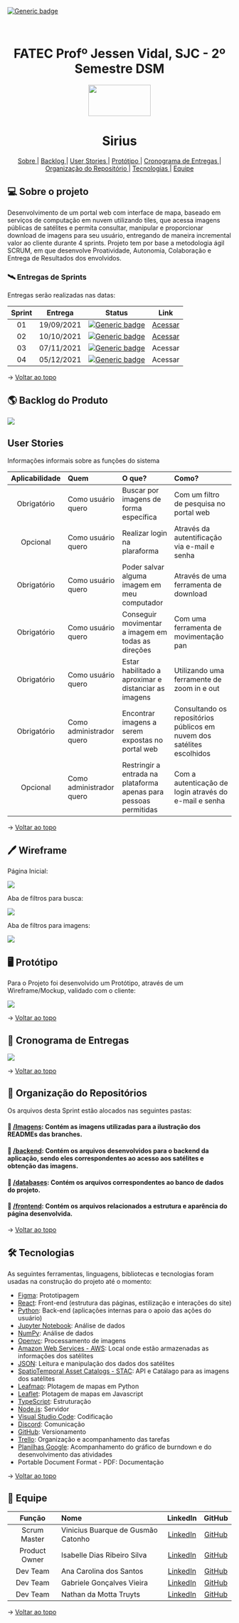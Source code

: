 [![Generic badge](https://img.shields.io/badge/STATUS%20DO%20PROJETO-EM%20DESENVOLVIMENTO-yellow)](https://shields.io/)

<br id="topo">
<h1 align = "center"> FATEC Profº Jessen Vidal, SJC - 2º Semestre DSM </h1>
<p align = "center">
<img src = "https://github.com/grupo-3dsm/repo_pi/blob/master/assets/img/fatec-logo.png" width = "140px" height = "70px">
<h1 text align="center">Sirius </h1>
<p align = "center">
    <a href="#sobre"> Sobre </a> | 
    <a href="#backlog"> Backlog </a> | 
    <a href="#user-stories"> User Stories </a> | 
    <a href="#prototipo"> Protótipo </a> | 
    <a href="#cronograma"> Cronograma de Entregas </a> |
    <a href="#repo"> Organização do Repositório </a> |
    <a href="#tecnologias"> Tecnologias </a> |
    <a href="#equipe"> Equipe </a> 
</p>
   

<span id = "sobre">

## :computer: Sobre o projeto 

Desenvolvimento de um portal web com interface de mapa, baseado em serviços de computação em nuvem utilizando tiles, que acessa imagens públicas de satélites e permita consultar, manipular e proporcionar download de imagens para seu usuário, entregando de maneira incremental valor ao cliente durante 4 sprints.
Projeto tem por base a metodologia ágil SCRUM, em que desenvolve Proatividade, Autonomia, Colaboração e Entrega de Resultados dos envolvidos.
  
  
### 🛰️ Entregas de Sprints
Entregas serão realizadas nas datas:

**Sprint**  | **Entrega** | **Status**         | **Link**
:---------: | :------:    | :-------:          | :-------:
01          | 19/09/2021  | [![Generic badge](https://img.shields.io/badge/CONCLUÍDO-green)](https://shields.io/) | [Acessar](https://github.com/grupo-3dsm/Sirius-repoP.I/tree/sprint-1) |
02          | 10/10/2021  | [![Generic badge](https://img.shields.io/badge/CONCLUÍDO-green)](https://shields.io/)  | [Acessar](https://github.com/grupo-3dsm/Sirius-repoP.I/tree/sprint-2)
03          | 07/11/2021  | [![Generic badge](https://img.shields.io/badge/EM%20DESENVOLVIMENTO-yellow)](https://shields.io/)  | Acessar
04          | 05/12/2021  | [![Generic badge](https://img.shields.io/badge/PENDENTE-red)](https://shields.io/)  | Acessar
  
  
→ [Voltar ao topo](#topo)
  
<span id="backlog">
  
## 🌎 Backlog do Produto
  
<img src = "https://github.com/grupo-3dsm/Sirius-repoP.I/blob/main/Imagens/Produto-Backlog.png">
  
<span id = "user-stories">

## User Stories

Informações informais sobre as funções do sistema 
      
**Aplicabilidade** |           **Quem**       |               **O que?**                                                        |    **Como?**                                 |
:------------:     | :----------------------  | :---------------------------------------------------------------------------    | :----------------------------------          |
| Obrigatório      | Como usuário quero       | Buscar por imagens de forma específica                                          | Com um filtro de pesquisa no portal web      |
| Opcional        | Como usuário quero       | Realizar login na plaraforma                                                     | Através da autentificação via e-mail e senha |
| Obrigatório      | Como usuário quero       | Poder salvar alguma imagem em meu computador                                    | Através de uma ferramenta de download        |
| Obrigatório      | Como usuário quero       | Conseguir movimentar a imagem em todas as direções                              | Com uma ferramenta de movimentação pan       |
| Obrigatório      | Como usuário quero       | Estar habilitado a aproximar e distanciar as imagens                            | Utilizando uma ferramente de zoom in e out   |
| Obrigatório      | Como administrador quero | Encontrar imagens a serem expostas no portal web                                | Consultando os repositórios públicos em nuvem dos satélites escolhidos |
| Opcional        | Como administrador quero | Restringir a entrada na plataforma apenas para pessoas permitidas                | Com a autenticação de login através do e-mail e senha |
  
→ [Voltar ao topo](#topo)
  
<span id="wireframe">

## 🖊️ Wireframe

Página Inicial:
    
![](https://github.com/grupo-3dsm/Sirius-repoP.I/blob/main/Imagens/Produto-Wireframe-PagInicial.png)
    
Aba de filtros para busca:
    
![](https://github.com/grupo-3dsm/Sirius-repoP.I/blob/main/Imagens/Produto-Wireframe-FiltragemBusca.png)
    
Aba de filtros para imagens:
    
![](https://github.com/grupo-3dsm/Sirius-repoP.I/blob/main/Imagens/Produto-Wireframe-FiltrosImagem.png)
    
<span id = "prototipo">
  
## :desktop_computer: Protótipo

Para o Projeto foi desenvolvido um Protótipo, através de um Wireframe/Mockup, validado com o cliente:

![](https://github.com/grupo-3dsm/Sirius-repoP.I/blob/main/Imagens/Produto-Prototipo.gif)
  
→ [Voltar ao topo](#topo)
  
<span id = "cronograma">
    
## 📅 Cronograma de Entregas

<img src="https://github.com/grupo-3dsm/Sirius-repoP.I/blob/main/Imagens/Produto-CronogramaDeEntregas.png">
  
→ [Voltar ao topo](#topo)
    
<span id="repo">

## :file_folder: Organização do Repositórios 

Os arquivos desta Sprint estão alocados nas seguintes pastas:
#### 📁 <a href="https://github.com/grupo-3dsm/Sirius-repoP.I/tree/main/Imagens">/Imagens</a>: Contém as imagens utilizadas para a ilustração dos READMEs das branches.
#### 📁 <a href="https://github.com/grupo-3dsm/Sirius-repoP.I/tree/main/backend">/backend</a>: Contém os arquivos desenvolvidos para o backend da aplicação, sendo eles correspondentes ao acesso aos satélites e obtenção das imagens.
#### 📁 <a href="https://github.com/grupo-3dsm/Sirius-repoP.I/tree/main/databases">/databases</a>: Contém os arquivos correspondentes ao banco de dados do projeto.
#### 📁 <a href="https://github.com/grupo-3dsm/Sirius-repoP.I/tree/main/frontend">/frontend</a>: Contém os arquivos relacionados a estrutura e aparência do página desenvolvida.
  
→ [Voltar ao topo](#topo)
    
<span id = "tecnologias">
 
##  🛠️ Tecnologias
  

As seguintes ferramentas, linguagens, bibliotecas e tecnologias foram usadas na construção do projeto até o momento:
  
- [Figma](http://www.figma.com): Prototipagem
- [React](https://pt-br.reactjs.org/docs/getting-started.html): Front-end (estrutura das páginas, estilização e interações do site)
- [Python](https://www.python.org/): Back-end (aplicações internas para o apoio das ações do usuário)
- [Jupyter Notebook](https://jupyter.org/): Análise de dados
- [NumPy](https://numpy.org/doc/stable/): Análise de dados
- [Openvc](https://opencv.org/): Processamento de imagens
- [Amazon Web Services - AWS](https://aws.amazon.com/pt/): Local onde estão armazenadas as informações dos satélites
- [JSON](https://www.json.org/json-en.html): Leitura e manipulação dos dados dos satélites
- [SpatioTemporal Asset Catalogs - STAC](https://stacspec.org/): API e Catálago para as imagens dos satélites
- [Leafmap](https://leafmap.org/): Plotagem de mapas em Python
- [Leaflet](https://leafletjs.com/): Plotagem de mapas em Javascript
- [TypeScript](https://www.typescriptlang.org/): Estruturação
- [Node.js](https://nodejs.org/en/): Servidor 
- [Visual Studio Code](https://code.visualstudio.com/): Codificação
- [Discord](https://discord.com/): Comunicação
- [GitHub](https://github.com/): Versionamento
- [Trello](https://trello.com/pt-BR): Organização e acompanhamento das tarefas
- [Planilhas Google](https://www.google.com/sheets/about/): Acompanhamento do gráfico de burndown e do desenvolvimento das atividades
- Portable Document Format - PDF: Documentação

→ [Voltar ao topo](#topo)
  
<span id="equipe">
  
## 👥 Equipe
|    Função     | Nome                        |                LinkedIn                                                |                     GitHub                   |
| :----------:  | :-----------------------    | :----------------------------------------------------:                 | :------------------------------------------: |
| Scrum Master  | Vinicius Buarque de Gusmão Catonho | [LinkedIn](https://www.linkedin.com/in/vinicius-buarque-de-gusm%C3%A3o-catonho-9b11911a7/) | [GitHub](https://github.com/vbuarque) |
| Product Owner | Isabelle Dias Ribeiro Silva | [LinkedIn](https://www.linkedin.com/in/drisabelles)                    | [GitHub](https://github.com/drisabelles)     |
|   Dev Team    | Ana Carolina dos Santos     | [LinkedIn](https://www.linkedin.com/in/ana-santos-856436145/)          | [GitHub](https://github.com/annakks)         |
|   Dev Team    | Gabriele Gonçalves Vieira   | [LinkedIn](https://www.linkedin.com/mwlite/in/gabrielevieira)          | [GitHub](https://github.com/GabrieleGVieira) |
|   Dev Team    | Nathan da Motta Truyts      | [LinkedIn](https://www.linkedin.com/in/nathan-truyts-43737020a/)       | [GitHub](https://github.com/Nathtruyts)      |

→ [Voltar ao topo](#topo)

